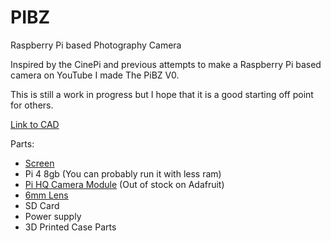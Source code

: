 # PIBZ
Raspberry Pi based Photography Camera

Inspired by the CinePi and previous attempts to make a Raspberry Pi based camera on YouTube I made The PiBZ V0.

This is still a work in progress but I hope that it is a good starting off point for others.

[Link to CAD](https://cad.onshape.com/documents/ed23bfc68671ab197c50448f/w/ee98ef998c39634ffb10d755/e/94cc8d933076f36b9c85cc40?renderMode=0&uiState=654f1424bef7a73c652015b4)


Parts:
- [Screen](https://www.amazon.com/gp/product/B07XBVF1C9/ref=ppx_yo_dt_b_search_asin_title?ie=UTF8&psc=1)
- Pi 4 8gb (You can probably run it with less ram)
- [Pi HQ Camera Module](https://www.adafruit.com/product/4561) (Out of stock on Adafruit)
- [6mm Lens](https://www.adafruit.com/product/4563)
- SD Card
- Power supply
- 3D Printed Case Parts
